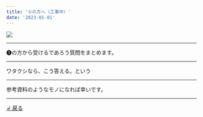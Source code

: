 ```yaml
---
title: '①の方へ（工事中）'
date: '2023-01-01'
---
```

![](/images/01.jpg)
***
➊の方から受けるであろう質問をまとめます。
***
ワタクシなら、こう答える。という
***
参考資料のようなモノになれば幸いです。  
***

[ ↲ 戻る ](/posts/1)
